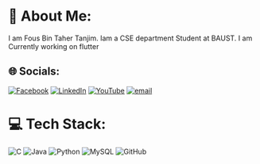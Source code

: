 # 💫 About Me:
I am Fous Bin Taher Tanjim.
Iam a CSE department Student at BAUST.
I am Currently working on flutter<br>


## 🌐 Socials:
[![Facebook](https://img.shields.io/badge/Facebook-%231877F2.svg?logo=Facebook&logoColor=white)](https://facebook.com/fous22032004) [![LinkedIn](https://img.shields.io/badge/LinkedIn-%230077B5.svg?logo=linkedin&logoColor=white)](https://linkedin.com/in/fousbintahertanjim) [![YouTube](https://img.shields.io/badge/YouTube-%23FF0000.svg?logo=YouTube&logoColor=white)](https://youtube.com/@hajarbochordhore) [![email](https://img.shields.io/badge/Email-D14836?logo=gmail&logoColor=white)](mailto:foustanjim2203@gmail.com) 

# 💻 Tech Stack:
![C](https://img.shields.io/badge/c-%2300599C.svg?style=for-the-badge&logo=c&logoColor=white)  ![Java](https://img.shields.io/badge/java-%23ED8B00.svg?style=for-the-badge&logo=openjdk&logoColor=white) ![Python](https://img.shields.io/badge/python-3670A0?style=for-the-badge&logo=python&logoColor=ffdd54) ![MySQL](https://img.shields.io/badge/mysql-4479A1.svg?style=for-the-badge&logo=mysql&logoColor=white) ![GitHub](https://img.shields.io/badge/github-%23121011.svg?style=for-the-badge&logo=github&logoColor=white) 
